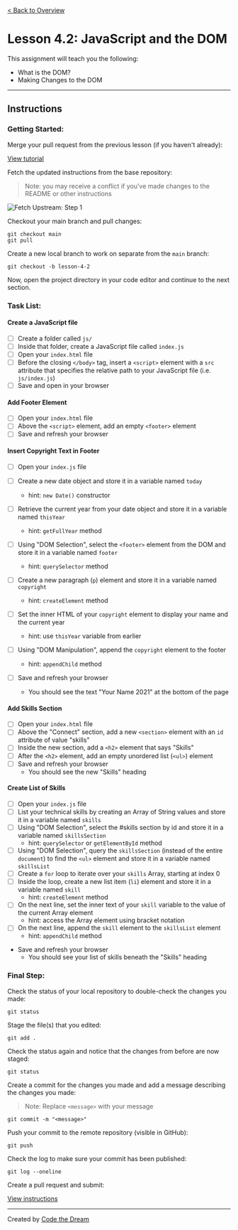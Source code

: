[< Back to Overview](../../README.md)

# Lesson 4.2: JavaScript and the DOM

This assignment will teach you the following:

- What is the DOM?
- Making Changes to the DOM

---

## Instructions

### Getting Started:

Merge your pull request from the previous lesson (if you haven't already):

[View tutorial](../common/how-to-merge.md)

Fetch the updated instructions from the base repository:

> Note: you may receive a conflict if you've made changes to the README or other instructions

![Fetch Upstream: Step 1](../assets/fetch-upstream/step-1.jpg)

Checkout your main branch and pull changes:

    git checkout main
    git pull

Create a new local branch to work on separate from the `main` branch:

    git checkout -b lesson-4-2

Now, open the project directory in your code editor and continue to the next section.

### Task List:

#### Create a JavaScript file

- [ ] Create a folder called `js/`
- [ ] Inside that folder, create a JavaScript file called `index.js`
- [ ] Open your `index.html` file
- [ ] Before the closing `</body>` tag, insert a `<script>` element with a `src` attribute that specifies the relative path to your JavaScript file (i.e. `js/index.js`)
- [ ] Save and open in your browser

#### Add Footer Element

- [ ] Open your `index.html` file
- [ ] Above the `<script>` element, add an empty `<footer>` element
- [ ] Save and refresh your browser

#### Insert Copyright Text in Footer

- [ ] Open your `index.js` file

- [ ] Create a new date object and store it in a variable named `today`
  - hint: `new Date()` constructor
- [ ] Retrieve the current year from your date object and store it in a variable named `thisYear`

  - hint: `getFullYear` method

- [ ] Using "DOM Selection", select the `<footer>` element from the DOM and store it in a variable named `footer`
  - hint: `querySelector` method
- [ ] Create a new paragraph (`p`) element and store it in a variable named `copyright`
  - hint: `createElement` method
- [ ] Set the inner HTML of your `copyright` element to display your name and the current year
  - hint: use `thisYear` variable from earlier
- [ ] Using "DOM Manipulation", append the `copyright` element to the footer
  - hint: `appendChild` method
- [ ] Save and refresh your browser
  - You should see the text "Your Name 2021" at the bottom of the page

#### Add Skills Section

- [ ] Open your `index.html` file
- [ ] Above the "Connect" section, add a new `<section>` element with an `id` attribute of value "skills"
- [ ] Inside the new section, add a `<h2>` element that says "Skills"
- [ ] After the `<h2>` element, add an empty unordered list (`<ul>`) element
- [ ] Save and refresh your browser
  - You should see the new "Skills" heading

#### Create List of Skills

- [ ] Open your `index.js` file
- [ ] List your technical skills by creating an Array of String values and store it in a variable named `skills`
- [ ] Using "DOM Selection", select the #skills section by id and store it in a variable named `skillsSection`
  - hint: `querySelector` or `getElementById` method
- [ ] Using "DOM Selection", query the `skillsSection` (instead of the entire `document`) to find the `<ul>` element and store it in a variable named `skillsList`
- [ ] Create a `for` loop to iterate over your `skills` Array, starting at index 0
- [ ] Inside the loop, create a new list item (`li`) element and store it in a variable named `skill`
  - hint: `createElement` method
- [ ] On the next line, set the inner text of your `skill` variable to the value of the current Array element
  - hint: access the Array element using bracket notation
- [ ] On the next line, append the `skill` element to the `skillsList` element
  - hint: `appendChild` method
- Save and refresh your browser
  - You should see your list of skills beneath the "Skills" heading

### Final Step:

Check the status of your local repository to double-check the changes you made:

    git status

Stage the file(s) that you edited:

    git add .

Check the status again and notice that the changes from before are now staged:

    git status

Create a commit for the changes you made and add a message describing the changes you made:

> Note: Replace `<message>` with your message

    git commit -m "<message>"

Push your commit to the remote repository (visible in GitHub):

    git push

Check the log to make sure your commit has been published:

    git log --oneline

Create a pull request and submit:

[View instructions](../common/how-to-pull-request.md)

---

Created by [Code the Dream](https://www.codethedream.org)
